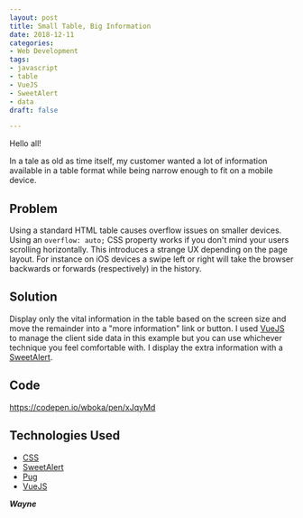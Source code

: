 ```yaml
---
layout: post
title: Small Table, Big Information
date: 2018-12-11
categories:
- Web Development
tags:
- javascript
- table
- VueJS
- SweetAlert
- data
draft: false

---
```

Hello all!

In a tale as old as time itself, my customer wanted a lot of information available in a table format while being narrow enough to fit on a mobile device.

## Problem

Using a standard HTML table causes overflow issues on smaller devices. Using an `overflow: auto;` CSS property works if you don't mind your users scrolling horizontally. This introduces a strange UX depending on the page layout. For instance on iOS devices a swipe left or right will take the browser backwards or forwards (respectively) in the history.

## Solution

Display only the vital information in the table based on the screen size and move the remainder into a "more information" link or button. I used [VueJS](https://vuejs.org) to manage the client side data in this example but you can use whichever technique you feel comfortable with. I display the extra information with a [SweetAlert](https://sweetalert.js.org).

## Code

https://codepen.io/wboka/pen/xJqyMd
## Technologies Used

- [CSS](https://en.wikipedia.org/wiki/Cascading_Style_Sheets)
- [SweetAlert](https://sweetalert.js.org)
- [Pug](https://pugjs.org)
- [VueJS](https://vuejs.org)

**_Wayne_**

<script async src="https://static.codepen.io/assets/embed/ei.js"></script>
